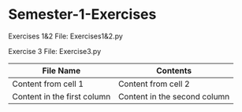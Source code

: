 # Semester-1-Exercises

  Exercises 1&2 File: Exercises1&2.py

  Exercise 3 File: Exercise3.py
  

  File Name | Contents
  ------------ | -------------
  Content from cell 1 | Content from cell 2
  Content in the first column | Content in the second column
